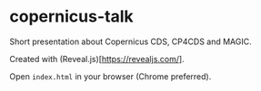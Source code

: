 # copernicus-talk

Short presentation about Copernicus CDS, CP4CDS and MAGIC.

Created with (Reveal.js)[https://revealjs.com/].

Open `index.html` in your browser (Chrome preferred).

